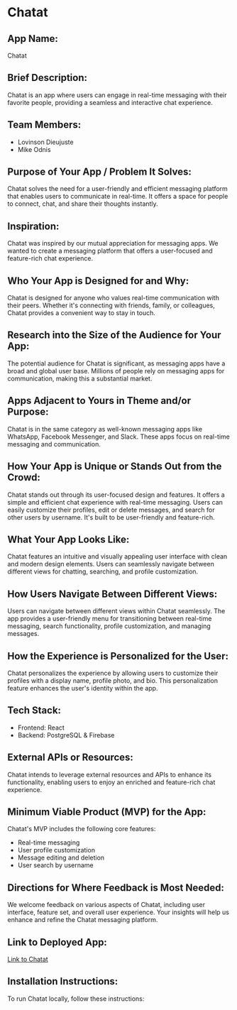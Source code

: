 # Chatat

## App Name:

Chatat

## Brief Description:

Chatat is an app where users can engage in real-time messaging with their favorite people, providing a seamless and interactive chat experience.

## Team Members:

- Lovinson Dieujuste
- Mike Odnis

## Purpose of Your App / Problem It Solves:

Chatat solves the need for a user-friendly and efficient messaging platform that enables users to communicate in real-time. It offers a space for people to connect, chat, and share their thoughts instantly.

## Inspiration:

Chatat was inspired by our mutual appreciation for messaging apps. We wanted to create a messaging platform that offers a user-focused and feature-rich chat experience.

## Who Your App is Designed for and Why:

Chatat is designed for anyone who values real-time communication with their peers. Whether it's connecting with friends, family, or colleagues, Chatat provides a convenient way to stay in touch.

## Research into the Size of the Audience for Your App:

The potential audience for Chatat is significant, as messaging apps have a broad and global user base. Millions of people rely on messaging apps for communication, making this a substantial market.

## Apps Adjacent to Yours in Theme and/or Purpose:

Chatat is in the same category as well-known messaging apps like WhatsApp, Facebook Messenger, and Slack. These apps focus on real-time messaging and communication.

## How Your App is Unique or Stands Out from the Crowd:

Chatat stands out through its user-focused design and features. It offers a simple and efficient chat experience with real-time messaging. Users can easily customize their profiles, edit or delete messages, and search for other users by username. It's built to be user-friendly and feature-rich.

## What Your App Looks Like:

Chatat features an intuitive and visually appealing user interface with clean and modern design elements. Users can seamlessly navigate between different views for chatting, searching, and profile customization.

## How Users Navigate Between Different Views:

Users can navigate between different views within Chatat seamlessly. The app provides a user-friendly menu for transitioning between real-time messaging, search functionality, profile customization, and managing messages.

## How the Experience is Personalized for the User:

Chatat personalizes the experience by allowing users to customize their profiles with a display name, profile photo, and bio. This personalization feature enhances the user's identity within the app.

## Tech Stack:

- Frontend: React
- Backend: PostgreSQL & Firebase

## External APIs or Resources:

Chatat intends to leverage external resources and APIs to enhance its functionality, enabling users to enjoy an enriched and feature-rich chat experience.

## Minimum Viable Product (MVP) for the App:

Chatat's MVP includes the following core features:

- Real-time messaging
- User profile customization
- Message editing and deletion
- User search by username

## Directions for Where Feedback is Most Needed:

We welcome feedback on various aspects of Chatat, including user interface, feature set, and overall user experience. Your insights will help us enhance and refine the Chatat messaging platform.

## Link to Deployed App:

[Link to Chatat](insert_link_here)

## Installation Instructions:

To run Chatat locally, follow these instructions:
